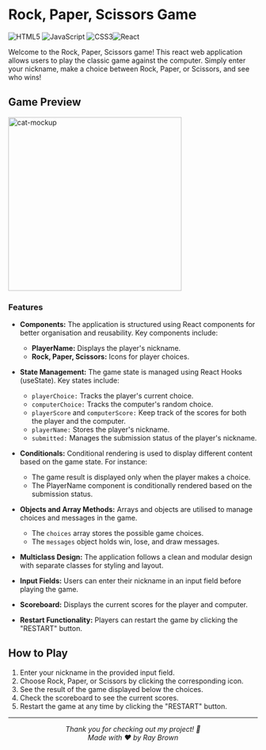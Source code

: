 # Rock, Paper, Scissors Game

![HTML5](https://img.shields.io/badge/html5-E34C26.svg?style=for-the-badge&logo=html5&logoColor=white) ![JavaScript](https://img.shields.io/badge/JavaScript-F0DB4F?style=for-the-badge&logo=javascript&logoColor=323330) ![CSS3](https://img.shields.io/badge/css3-%231572B6.svg?style=for-the-badge&logo=css3&logoColor=white)![React](https://img.shields.io/badge/React-61DBFB?style=for-the-badge&logo=react&logoColor=white)


Welcome to the Rock, Paper, Scissors game! This react web application allows users to play the classic game against the computer. Simply enter your nickname, make a choice between Rock, Paper, or Scissors, and see who wins!

## Game Preview

<img src="https://github.com/raybrowndev/react-projects/blob/main/rock-paper-scissors/src/assets/react-rps-giphy.gif?raw=true" alt="cat-mockup" width="350">

<!-- ![rock paper game preview](https://github.com/raybrowndev/react-projects/blob/main/rock-paper-scissors/src/assets/react-rps-giphy.gif?raw=true) -->

### Features
- **Components:** The application is structured using React components for better organisation and reusability. 
    Key components include:
  - **PlayerName:** Displays the player's nickname.
  - **Rock, Paper, Scissors:** Icons for player choices.

- **State Management:** The game state is managed using React Hooks (useState). 
    Key states include:
  - `playerChoice:` Tracks the player's current choice.
  - `computerChoice:` Tracks the computer's random choice.
  - `playerScore` and `computerScore:` Keep track of the scores for both the player and the computer.
  - `playerName:` Stores the player's nickname.
  - `submitted:` Manages the submission status of the player's nickname.
- **Conditionals:** Conditional rendering is used to display different content based on the game state. For instance:
  - The game result is displayed only when the player makes a choice.
  - The PlayerName component is conditionally rendered based on the submission status.
- **Objects and Array Methods:** Arrays and objects are utilised to manage choices and messages in the game.
  - The `choices` array stores the possible game choices.
  - The `messages` object holds win, lose, and draw messages.
- **Multiclass Design:** The application follows a clean and modular design with separate classes for styling and layout.
- **Input Fields:** Users can enter their nickname in an input field before playing the game.
- **Scoreboard:** Displays the current scores for the player and computer.
- **Restart Functionality:** Players can restart the game by clicking the "RESTART" button.


## How to Play
1. Enter your nickname in the provided input field.
2. Choose Rock, Paper, or Scissors by clicking the corresponding icon.
3. See the result of the game displayed below the choices.
4. Check the scoreboard to see the current scores.
5. Restart the game at any time by clicking the "RESTART" button.


<hr></hr>

<div align="center">
  <em>Thank you for checking out my project! 🚀</em>
  </br>
  <em>Made with ♥ by Ray Brown </em>
  
</div>
